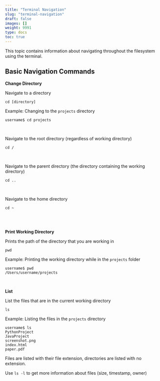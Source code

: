 ```yaml
---
title: "Terminal Navigation"
slug: "terminal-navigation"
draft: false
images: []
weight: 9991
type: docs
toc: true
---
```


This topic contains information about navigating throughout the filesystem using the terminal. 

## Basic Navigation Commands
**Change Directory**

Navigate to a directory

    cd [directory]

Example: Changing to the `projects` directory

    username$ cd projects

<br>

Navigate to the root directory (regardless of working directory)

    cd /

<br>

Navigate to the parent directory (the directory containing the working directory)

    cd ..

<br>

Navigate to the home directory

    cd ~

<br>

<br>

**Print Working Directory**

Prints the path of the directory that you are working in

    pwd

Example: Printing the working directory while in the `projects` folder

    username$ pwd
    /Users/username/projects

<br>

**List**

List the files that are in the current working directory

    ls

Example: Listing the files in the `projects` directory

    username$ ls
    PythonProject
    JavaProject
    screenshot.png
    index.html
    paper.pdf

Files are listed with their file extension, directories are listed with no extension.

Use `ls -l` to get more information about files (size, timestamp, owner)

